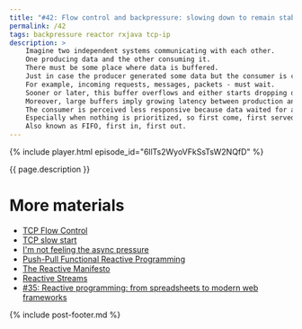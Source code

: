 ```yaml
---
title: "#42: Flow control and backpressure: slowing down to remain stable"
permalink: /42
tags: backpressure reactor rxjava tcp-ip
description: >
    Imagine two independent systems communicating with each other.
    One producing data and the other consuming it.
    There must be some place where data is buffered.
    Just in case the producer generated some data but the consumer is currently busy.
    For example, incoming requests, messages, packets - must wait.
    Sooner or later, this buffer overflows and either starts dropping data or crashes altogether.
    Moreover, large buffers imply growing latency between production and consumption.
    The consumer is perceived less responsive because data waited for a long time in queue.
    Especially when nothing is prioritized, so first come, first served.
    Also known as FIFO, first in, first out.
---
```


{% include player.html episode_id="6llTs2WyoVFkSsTsW2NQfD" %}

{{ page.description }}

<!--
Backpressure is a mechanism of automatically slowing down the producer when the consumer can't keep up with the incoming data.
This term was popularized recently with many reactive libraries flourishing.
But it's much older.
TCP/IP protocol used throughout the Internet has flow control mechanism built-in.
To fully appreciate it let's first think how TCP works.
We have two ends, one sending data and the other receiving it.
The receiving end has a receive buffer where data waits to be processed.
If the receiver is busy, data sits in that buffer.
Whenever data is received, the receiver sends back acknowledgment.
That ACK packet not only confirms how many bytes we received successfully.
It also notifies how many bytes we have left in the receiving buffer.

This algorithm has two great advantages.
First of all, if the sender doesn't get an acknowledgement, it won't send more data.
To improve the throughput there's actually a sliding window.
The sender can push data without receiving ACK, hoping it'll arrive sooner or later.
If not, it'll stop.
Moreover, if the receiving window is full, the sender will also stop.
So TCP naturally adapts to the speed of the receiver when sending data.
This is called flow control.

It even goes the extra mile by introducing congestion control.
This mechanism prevents the network from saturating the available bandwidth.
TCP starts slowly and gradually increases the throughput until it experiences congestion.
Then it goes back a bit and finds the optimal speed.

As you can see, TCP deals with varying sender/receiver capabilities in a natural and transparent way.
Like everything in IT, old ideas are rephrased and sold like new ones, over and over again.
Backpressure in reactive libraries like RxJava and Reactor is inspired by TCP.
Imagine you have two components within the same application.
They communicate with each other by message passing.
Without backpressure the queue between them may grow indefinitely.
But because the consumer is aware of its limitations, it does not allow that.
Rather than blindly receiving and accepting data, it explicitly asks for a given number of events.
The producer _should_ honor that request.
Honouring means slowing down the production of events.
Of course, not all sources can be slowed down.

To make matters worse, often producers consume events on their own as well.
They simply receive, transform and forward events.
Imagine an event-driven architecture where dozens of components send and receive data constantly.
In such a scenario, the producer must forward the desired number of events to its producer.
Over time, the system tends to self-tune itself.
Data is not piling up, but all components are working at their full capacity.

This is sometimes called a push-pull model.
The producer pushes data to the consumer.
But the consumer pulls data, based on its current processing capacity.

That's it, thanks for listening, bye!
-->

# More materials

* [TCP Flow Control](https://www.brianstorti.com/tcp-flow-control/)
* [TCP slow start](https://developer.mozilla.org/en-US/docs/Glossary/TCP_slow_start)
* [I'm not feeling the async pressure](https://lucumr.pocoo.org/2020/1/1/async-pressure/)
* [Push-Pull Functional Reactive Programming](http://conal.net/papers/push-pull-frp/push-pull-frp.pdf)
* [The Reactive Manifesto](https://www.reactivemanifesto.org/)
* [Reactive Streams](https://www.reactive-streams.org/)
* [#35: Reactive programming: from spreadsheets to modern web frameworks](https://256.nurkiewicz.com/35)


{% include post-footer.md %}